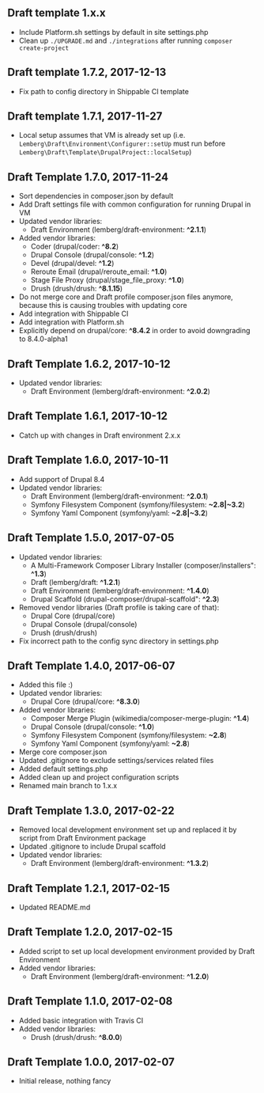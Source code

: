 ## Draft template 1.x.x

- Include Platform.sh settings by default in site settings.php
- Clean up `./UPGRADE.md` and `./integrations` after running `composer create-project`

## Draft template 1.7.2, 2017-12-13

- Fix path to config directory in Shippable CI template

## Draft template 1.7.1, 2017-11-27

- Local setup assumes that VM is already set up (i.e. `Lemberg\Draft\Environment\Configurer::setUp` must run before `Lemberg\Draft\Template\DrupalProject::localSetup`)

## Draft Template 1.7.0, 2017-11-24

- Sort dependencies in composer.json by default
- Add Draft settings file with common configuration for running Drupal in VM
- Updated vendor libraries:
    * Draft Environment (lemberg/draft-environment: **^2.1.1**)
- Added vendor libraries:
    * Coder (drupal/coder: **^8.2**)
    * Drupal Console (drupal/console: **^1.2**)
    * Devel (drupal/devel: **^1.2**)
    * Reroute Email (drupal/reroute_email: **^1.0**)
    * Stage File Proxy (drupal/stage_file_proxy: **^1.0**)
    * Drush (drush/drush: **^8.1.15**)
- Do not merge core and Draft profile composer.json files anymore, because this is causing troubles with updating core
- Add integration with Shippable CI
- Add integration with Platform.sh
- Explicitly depend on drupal/core: **^8.4.2** in order to avoid downgrading to 8.4.0-alpha1

## Draft Template 1.6.2, 2017-10-12

- Updated vendor libraries:
    * Draft Environment (lemberg/draft-environment: **^2.0.2**)

## Draft Template 1.6.1, 2017-10-12

- Catch up with changes in Draft environment 2.x.x

## Draft Template 1.6.0, 2017-10-11

- Add support of Drupal 8.4
- Updated vendor libraries:
    * Draft Environment (lemberg/draft-environment: **^2.0.1**)
    * Symfony Filesystem Component (symfony/filesystem: **~2.8|~3.2**)
    * Symfony Yaml Component (symfony/yaml: **~2.8|~3.2**)

## Draft Template 1.5.0, 2017-07-05

- Updated vendor libraries:
    * A Multi-Framework Composer Library Installer (composer/installers": **^1.3**)
    * Draft (lemberg/draft: **^1.2.1**)
    * Draft Environment (lemberg/draft-environment: **^1.4.0**)
    * Drupal Scaffold (drupal-composer/drupal-scaffold": **^2.3**)
- Removed vendor libraries (Draft profile is taking care of that):
    * Drupal Core (drupal/core)
    * Drupal Console (drupal/console)
    * Drush (drush/drush)
- Fix incorrect path to the config sync directory in settings.php

## Draft Template 1.4.0, 2017-06-07

- Added this file :)
- Updated vendor libraries:
    * Drupal Core (drupal/core: **^8.3.0**)
- Added vendor libraries:
    * Composer Merge Plugin (wikimedia/composer-merge-plugin: **^1.4**)
    * Drupal Console (drupal/console: **^1.0**)
    * Symfony Filesystem Component (symfony/filesystem: **~2.8**)
    * Symfony Yaml Component (symfony/yaml: **~2.8**)
- Merge core composer.json
- Updated .gitignore to exclude settings/services related files
- Added default settings.php
- Added clean up and project configuration scripts
- Renamed main branch to 1.x.x

## Draft Template 1.3.0, 2017-02-22

- Removed local development environment set up and replaced it by script from Draft Environment package
- Updated .gitignore to include Drupal scaffold
- Updated vendor libraries:
    * Draft Environment (lemberg/draft-environment: **^1.3.2**)

## Draft Template 1.2.1, 2017-02-15

- Updated README.md

## Draft Template 1.2.0, 2017-02-15

- Added script to set up local development environment provided by Draft Environment
- Added vendor libraries:
    * Draft Environment (lemberg/draft-environment: **^1.2.0**)

## Draft Template 1.1.0, 2017-02-08

- Added basic integration with Travis CI
- Added vendor libraries:
    * Drush (drush/drush: **^8.0.0**)

## Draft Template 1.0.0, 2017-02-07

- Initial release, nothing fancy
